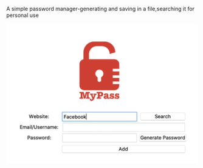 A simple password manager-generating and saving in a file,searching it for personal use

![](/imgs/passui.PNG)

